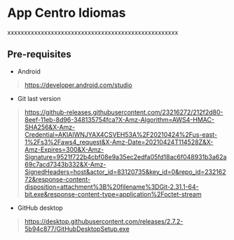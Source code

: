 # App Centro Idiomas 
xxxxxxxxxxxxxxxxxxxxxxxxxxxxxxxxxxxxxxxxxxxxxxxxxxx

## Pre-requisites

* Android
 > https://developer.android.com/studio
* Git last version
 > https://github-releases.githubusercontent.com/23216272/212f2d80-8eef-11eb-8d96-348135754fca?X-Amz-Algorithm=AWS4-HMAC-SHA256&X-Amz-Credential=AKIAIWNJYAX4CSVEH53A%2F20210424%2Fus-east-1%2Fs3%2Faws4_request&X-Amz-Date=20210424T114528Z&X-Amz-Expires=300&X-Amz-Signature=9521f722b4cbf08e9a35ec2edfa05fd18ac6f048931b3a62a69c7acd7343b332&X-Amz-SignedHeaders=host&actor_id=83120735&key_id=0&repo_id=23216272&response-content-disposition=attachment%3B%20filename%3DGit-2.31.1-64-bit.exe&response-content-type=application%2Foctet-stream
* GitHub desktop
 > https://desktop.githubusercontent.com/releases/2.7.2-5b94c877/GitHubDesktopSetup.exe
